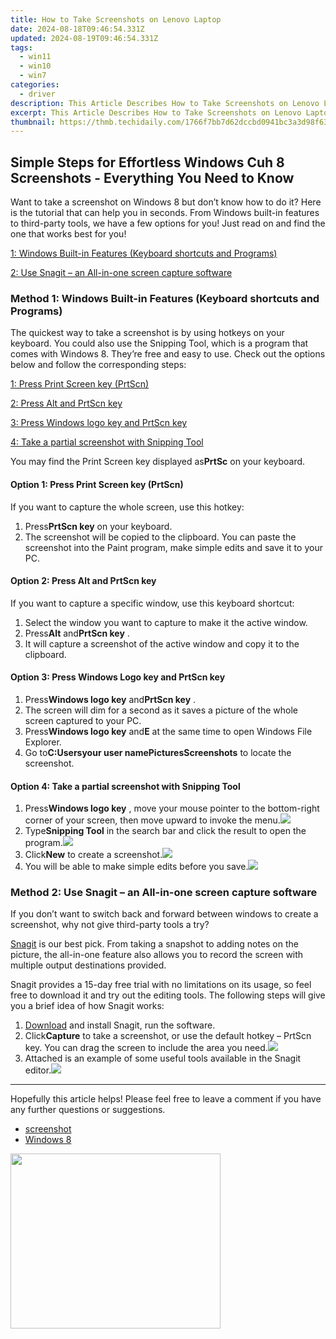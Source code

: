 ```yaml
---
title: How to Take Screenshots on Lenovo Laptop
date: 2024-08-18T09:46:54.331Z
updated: 2024-08-19T09:46:54.331Z
tags:
  - win11
  - win10
  - win7
categories:
  - driver
description: This Article Describes How to Take Screenshots on Lenovo Laptop
excerpt: This Article Describes How to Take Screenshots on Lenovo Laptop
thumbnail: https://thmb.techidaily.com/1766f7bb7d62dccbd0941bc3a3d98f6308c902e159cc9f0ddd8cacd9204dab92.jpg
---
```


## Simple Steps for Effortless Windows Cuh 8 Screenshots - Everything You Need to Know

Want to take a screenshot on Windows 8 but don’t know how to do it? Here is the tutorial that can help you in seconds. From Windows built-in features to third-party tools, we have a few options for you! Just read on and find the one that works best for you!

[1: Windows Built-in Features (Keyboard shortcuts and Programs)](https://www.drivereasy.com/knowledge/how-to-take-a-screenshot-on-windows-8-easily/#method1)

[2: Use Snagit – an All-in-one screen capture software](https://tools.techidaily.com/drivereasy/download/)

### Method 1: Windows Built-in Features (Keyboard shortcuts and Programs)

 The quickest way to take a screenshot is by using hotkeys on your keyboard. You could also use the Snipping Tool, which is a program that comes with Windows 8\. They’re free and easy to use. Check out the options below and follow the corresponding steps:

[1: Press Print Screen key (PrtScn)](https://www.drivereasy.com/knowledge/how-to-take-a-screenshot-on-windows-8-easily/#option1)

[2: Press Alt and PrtScn key](https://tools.techidaily.com/drivereasy/download/)

[3: Press Windows logo key and PrtScn key](https://tools.techidaily.com/drivereasy/download/)

[4: Take a partial screenshot with Snipping Tool](https://tools.techidaily.com/drivereasy/download/)

 You may find the Print Screen key displayed as**PrtSc** on your keyboard.

#### Option 1: Press Print Screen key (PrtScn)

If you want to capture the whole screen, use this hotkey:

1. Press**PrtScn key** on your keyboard.
2. The screenshot will be copied to the clipboard. You can paste the screenshot into the Paint program, make simple edits and save it to your PC.

#### Option 2: Press Alt and PrtScn key

If you want to capture a specific window, use this keyboard shortcut:

1. Select the window you want to capture to make it the active window.
2. Press**Alt** and**PrtScn key** .
3. It will capture a screenshot of the active window and copy it to the clipboard.

#### Option 3: Press Windows Logo key and PrtScn key

1. Press**Windows logo key** and**PrtScn key** .
2. The screen will dim for a second as it saves a picture of the whole screen captured to your PC.
3. Press**Windows logo key** and**E** at the same time to open Windows File Explorer.
4. Go to**C:Usersyour user namePicturesScreenshots** to locate the screenshot.

#### Option 4: Take a partial screenshot with Snipping Tool

1. Press**Windows logo key** , move your mouse pointer to the bottom-right corner of your screen, then move upward to invoke the menu.![](https://images.drivereasy.com/wp-content/uploads/2021/04/2021-04-20_16-59-53.jpg)
2. Type**Snipping Tool** in the search bar and click the result to open the program.![](https://images.drivereasy.com/wp-content/uploads/2021/04/2021-04-20_17-10-02.jpg)
3. Click**New** to create a screenshot.![](https://images.drivereasy.com/wp-content/uploads/2021/04/2021-04-20_17-14-28.jpg)
4. You will be able to make simple edits before you save.![](https://images.drivereasy.com/wp-content/uploads/2021/04/2021-04-20_17-15-50-1.jpg)

### Method 2: Use Snagit – an All-in-one screen capture software

 If you don’t want to switch back and forward between windows to create a screenshot, why not give third-party tools a try?

[Snagit](https://tools.techidaily.com/drivereasy/download/) is our best pick. From taking a snapshot to adding notes on the picture, the all-in-one feature also allows you to record the screen with multiple output destinations provided.

 Snagit provides a 15-day free trial with no limitations on its usage, so feel free to download it and try out the editing tools. The following steps will give you a brief idea of how Snagit works:

1. [Download](https://tools.techidaily.com/drivereasy/download/) and install Snagit, run the software.
2. Click**Capture** to take a screenshot, or use the default hotkey – PrtScn key. You can drag the screen to include the area you need.![](https://images.drivereasy.com/wp-content/uploads/2021/04/2021-04-20_17-12-57-1.jpg)
3. Attached is an example of some useful tools available in the Snagit editor.![](https://images.drivereasy.com/wp-content/uploads/2021/04/2021-04-20_17-12-50-1.jpg)

---

 Hopefully this article helps! Please feel free to leave a comment if you have any further questions or suggestions.

* [screenshot](https://tools.techidaily.com/drivereasy/download/)
* [Windows 8](https://tools.techidaily.com/drivereasy/download/)

<ins class="adsbygoogle"
     style="display:block"
     data-ad-format="autorelaxed"
     data-ad-client="ca-pub-7571918770474297"
     data-ad-slot="1223367746"></ins>



<ins class="adsbygoogle"
     style="display:block"
     data-ad-client="ca-pub-7571918770474297"
     data-ad-slot="8358498916"
     data-ad-format="auto"
     data-full-width-responsive="true"></ins>



<!-- affiliate ads begin -->
<a href="https://laganoo.pxf.io/c/5597632/1657397/16446" target="_top" id="1657397"><img src="//a.impactradius-go.com/display-ad/16446-1657397" border="0" alt="" width="336" height="280"/></a><img height="0" width="0" src="https://imp.pxf.io/i/5597632/1657397/16446" style="position:absolute;visibility:hidden;" border="0" />
<!-- affiliate ads end -->